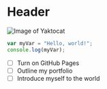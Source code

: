 # Header
![Image of Yaktocat](https://octodex.github.com/images/yaktocat.png)
``` javascript
var myVar = "Hello, world!";
console.log(myVar);
```
- [ ] Turn on GitHub Pages
- [ ] Outline my portfolio
- [ ] Introduce myself to the world
